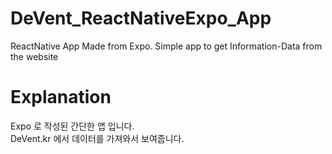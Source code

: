 # DeVent_ReactNativeExpo_App
ReactNative App Made from Expo. Simple app to get Information-Data from the website

# Explanation
Expo 로 작성된 간단한 앱 입니다.  
DeVent.kr 에서 데이터를 가져와서 보여줍니다.  

